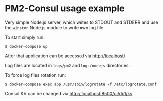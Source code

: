 # PM2-Consul usage example

Very simple Node.js server, which writes to STDOUT and STDERR and use the `winston` Node.js module
to write own log file.

To start simply run:

```shell
$ docker-compose up
```

After that application can be accessed via [http://localhost/](http://localhost/)

Log files are located in `logs/pm2` and `logs/nodejs` directories.

To force log files rotation run:

```shell
$ docker-compose exec app /usr/sbin/logrotate -f /etc/logrotate.conf
```

Consul KV can be changed via [http://localhost:8500/ui/dc1/kv](http://localhost:8500/ui/dc1/kv)
